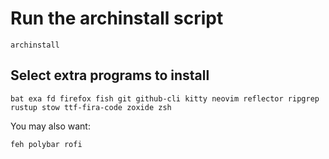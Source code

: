 # Run the archinstall script
```
archinstall
```

## Select extra programs to install
```
bat exa fd firefox fish git github-cli kitty neovim reflector ripgrep rustup stow ttf-fira-code zoxide zsh
```

You may also want:
```
feh polybar rofi
```
